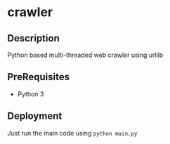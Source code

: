 # crawler
## Description
Python based multi-threaded web crawler using urllib
## PreRequisites
* Python 3
## Deployment
Just run the main code using ``` python main.py ```
